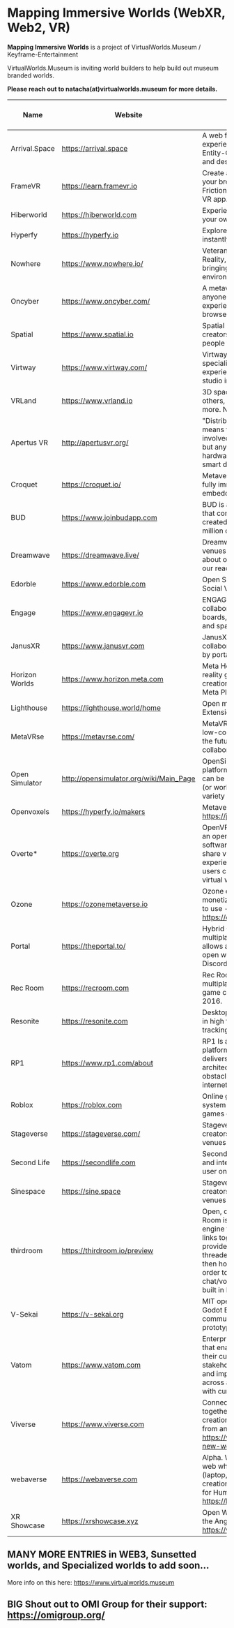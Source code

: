 # Mapping Immersive Worlds (WebXR, Web2, VR)

**Mapping Immersive Worlds** is a project of VirtualWorlds.Museum / Keyframe-Entertainment

VirtualWorlds.Museum is inviting world builders to help build out museum branded worlds.

**Please reach out to natacha(at)virtualworlds.museum for more details.**

| Name | Website | Description | MUSEUM HUB STATUS | Museum World Builder |
| ---- | ------- | ----------- | ----------------- | -------------------- |
| Arrival.Space | https://arrival.space | A web framework for building 3D/AR/VR experiences. Make 3D worlds with HTML and Entity-Component on any headset, mobile and desktop | Yes | SEHU |
| FrameVR	 | https://learn.framevr.io | Create a virtual classroom in seconds right in your browser with Frame. Join in VR. Frictionless. 24-7 Open Space. Web based VR app. | Yes | Keyframe|
| Hiberworld	| https://hiberworld.com | Experience millions of virtual worlds or create your own, with or without code. | Yes | Keyframe |
| Hyperfy	| https://hyperfy.io | Explore and build the metaverse with others, instantly on the web. | Yes | Keyframe / MTV969.eth|
| Nowhere | https://www.nowhere.io/ | Veterans from Windmill Factory, Escher Reality, Niantic, YC alumni built technology bringing video presence into dynamic environments. | Yes | Keyframe |
| Oncyber | https://www.oncyber.com/ | A metaverse platform that makes it easy for anyone to create their own 3D, immersive experience that can be accessed from the browser. | Yes | Keyframe |
| Spatial | https://www.spatial.io | Spatial is a free online gaming platform where creators build and share games that bring people together across web, mobile, and VR. | Yes | Keyframe |
| Virtway | https://www.virtway.com/ | Virtway, a metaverse pioneer since 2010, specializes in crafting transformative experiences. Virtway is a game development studio in Spain. | Yes | Keyframe | 
| VRLand | https://www.vrland.io| 3D space where users can connect with others, create events, play, learn and a lot more. No registration required. | WIP | Keyframe | 
| Apertus VR | http://apertusvr.org/ | "Distributed Plugin-in Mechanism" which means that not only humans could be involved in an multi-user virtual reality scene but any element of the Internet of Things like hardware, software, robot or any kind of smart device. | | |
| Croquet | https://croquet.io/ | Metaverse Web Showcase is a free to use fully immersive Metaverse world that can be embedded in any website in minutes. | - | - |
| BUD | https://www.joinbudapp.com | BUD is an open metaverse gaming platform that connects millions of virtual worlds created by our community, made up of 9 million creators. | - | - |
| Dreamwave | https://dreamwave.live/ | Dreamwave experiences are web-based venues where your audience can Learn more about our custom projects, or host events in our ready-made worlds. | - | - |
| Edorble	| https://www.edorble.com | Open Source Framework for learning in Social Virtual (Reality) Environments. | - | - |
| Engage	| https://www.engagevr.io | ENGAGE provides a variety of tools for collaboration, such as immersive white boards, screen streaming, 3D virtual pens and spatial VoIP communications | WIP | - |
| JanusXR	| https://www.janusvr.com | JanusXR re-imagines webpages as collaborative 3D webspaces interconnected by portals. | - | - |
| Horizon Worlds| https://www.horizon.meta.com | Meta Horizon Worlds is an online virtual reality game with an integrated game creation system developed and published by Meta Platforms.  | WIP | - |
| Lighthouse | https://lighthouse.world/home | Open metaverse navigation engine. Extension: http://extension.lighthouse.world | - | - |
| MetaVRse | https://metavrse.com/ | MetaVRse is an award-winning web-based, low-code, real-time 3D creation platform for the future of human communication, collaboration, commerce and culture. | - | - |
| Open Simulator | http://opensimulator.org/wiki/Main_Page | OpenSimulator is an open source multi-platform, multi-user 3D application server. It can be used to create a virtual environment (or worlds) which can be accessed through a variety of clients, on multiple protocols. | - | - |
| Openvoxels | https://hyperfy.io/makers | Metaverse Interoperability Lab by @m3org - https://juicebox.money/@openvoxels | - | - |
| Overte* | https://overte.org | OpenVR now and will be in OpenXR. Overte is an open source virtual worlds & social VR software which enables you to create and share virtual worlds as VR & desktop experiences. The Overte JavaScript API lets users create new experiences/transform virtual worlds within the Overte. | - | - |
| Ozone | https://ozonemetaverse.io | Ozone enables you to own, scale, and monetize interactive 3D experiences. Simple to use - Powerful - 100% browser based. https://ozonemetaverse.io/worlds| WIP | - | - |
| Portal | https://theportal.to/ | Hybrid Open Metvaerse and Web3. A multiplayer world-building platform that allows anyone to build, share, and play in an open world that is built by your imagination. Discord: http://discord.gg/portals | - | - |
| Rec Room | https://recroom.com | Rec Room is a virtual reality massively multiplayer online game with an integrated game creation system, initially released in 2016. | - | - |
| Resonite | https://resonite.com | Desktop users in VR can express themselves in high fidelity with up to 11-point full-body tracking (FBT), eye, and face tracking.  | WIP | - |
| RP1 | https://www.rp1.com/about | RP1 Is a persistent, seamless, real-time platform with limitless scalability. RP1 delivers a new paradigm in network server architecture, solving the fundamental obstacle in the creation of a real-time internet. | - | - |
| Roblox | https://roblox.com	| Online game platform and game creation system that allows users to program and play games created by themselves or other users. | - | - |
| Stageverse | https://stageverse.com/	| Stageverse is a no-code platform for creators and brands to build metaverse venues and host interactive 3D experiences. | - | - |
| Second Life |https://secondlife.com	| Second Life allows people to create an avatar and interact with other users within a multi-user online virtual world. | - | - |
| Sinespace |https://sine.space	| Stageverse is a no-code platform for creators and brands to build metaverse venues and host interactive 3D experiences. | - | - |
| thirdroom | https://thirdroom.io/preview | Open, decentralised, immersive worlds. Third Room is built on a new browser-based engine that we’ve built called Manifold, which links together Three.js, bitECS, Rapier to provide a super high-performance multi-threaded game engine for the Web - which is then hooked into Matrix via Hydrogen SDK in order to provide the Matrix networking and chat/voip components, with the rest of the UI built in React.| - | - |
| V-Sekai | https://v-sekai.org | MIT open source software stack built with Godot Engine 4. V-Sekai, A completely community-run, self-hostable.  Functional prototypes, platform is in development. | - | - |
| Vatom	| https://www.vatom.com | Enterprise-ready Web3 engagement solution that enables companies to better connect to their customers, employees, and stakeholders, while streamlining processes and improving profitability. Its features works across all blockchains and integrates easily with current WEB2. | - | - |
| Viverse	| https://www.viverse.com | Connecting individuals and communities together in the metaverse, enabling the creation and exploration of virtual worlds from any device. https://www.news.viverse.com/post/explore-new-worlds-in-viverse | - | - |
| webaverse	| https://webaverse.com | Alpha. Widely accessible Metaverse on the web which works across 2D & 3D mediums (laptop, desktop & VR) to bring creators' creations to life. A powerful & beautiful space for Humans & AI. Linktree https://linktr.ee/webaverse | - | - |
| XR Showcase | https://xrshowcase.xyz | Open Worlds and XR Showcase curated by the Angell Community. More info https://www.angellxr.com | - | - |

MANY MORE ENTRIES in WEB3, Sunsetted worlds, and Specialized worlds to add soon...
-------

More info on this here: https://www.virtualworlds.museum

BIG Shout out to OMI Group for their support: https://omigroup.org/
------------------------------------------------------------------------



